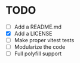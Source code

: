 # TODO

- [ ] Add a README.md
- [x] Add a LICENSE
- [ ] Make proper vitest tests
- [ ] Modularize the code
- [ ] Full polyfill support
